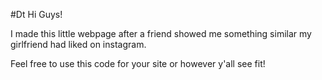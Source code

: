 #Dt
Hi Guys!

I made this little webpage after a friend showed me something similar my girlfriend had liked on instagram. 

Feel free to use this code for your site or however y'all see fit! 


